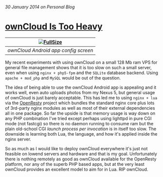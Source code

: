 ###### 30 January 2014 on Personal Blog

# [ownCloud Is Too Heavy]

|[![FullSize][2]][1]|
|:---:|
| _ownCloud Android app config screen_ |

My recent experiments with using ownCloud on a small 128 Mb ram VPS for
general file management shows that it is too slow on such a small server,
even when using `nginx + php5-fpm` and the `SQLite` database backend. Using
`apache + mod_php` and `MySQL` would be out of the question.

The idea of being able to use the ownCloud Android app is appealing and it
works well, even auto uploads photos from my Nexus 5, but general usage of
ownCloud is just barely acceptable. This has led me to using `nginx + lua`
via the [OpenResty] project which bundles the standard nginx core plus lots
of 3rd-party nginx modules as well as most of their external dependencies
all in one package. So far the upside is that memory usage is way down on
any PHP combination I've tried except perhaps using lighttpd in pure CGI
mode (not fastcgi) so there is no daemon running to consume ram but the
plain old-school CGI _launch process per invocation_ is in itself too slow.
The downside is learning both Lua, the language, and how it's applied inside
the nginx server.

So as much as I would like to deploy ownCloud everywhere it's just not
feasible on lowend servers and hardware and that is my goal. Unfortunately
there is nothing remotely as good as ownCloud available for the OpenResty
platform, nor any of the superb PHP based apps, but at the very least
ownCloud provides an excellent model to aim for in Lua. RIP ownCloud.

[ownCloud Is Too Heavy]: /1
[OpenResty]: http://openresty.org
[1]: http://u2.renta.net/lib/img/n5-owncloud.jpg
[2]: /lib/img/n5-owncloud.jpg
